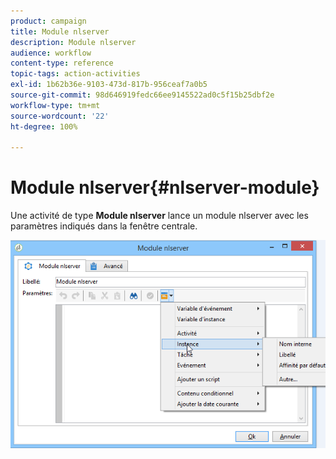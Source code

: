 ```yaml
---
product: campaign
title: Module nlserver
description: Module nlserver
audience: workflow
content-type: reference
topic-tags: action-activities
exl-id: 1b62b36e-9103-473d-817b-956ceaf7a0b5
source-git-commit: 98d646919fedc66ee9145522ad0c5f15b25dbf2e
workflow-type: tm+mt
source-wordcount: '22'
ht-degree: 100%

---
```


# Module nlserver{#nlserver-module}

Une activité de type **Module nlserver** lance un module nlserver avec les paramètres indiqués dans la fenêtre centrale.

![](assets/nlserver_module_edit.png)
